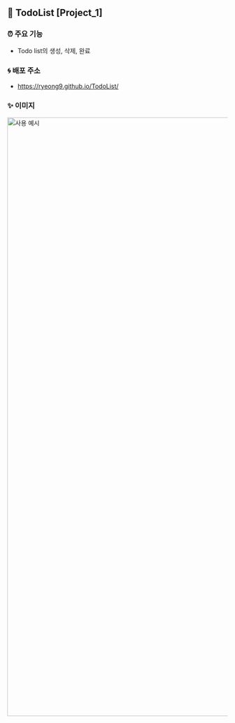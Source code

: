 ## 📌  TodoList [Project_1]

### ⏰ 주요 기능
* Todo list의 생성, 삭제, 완료 

### 🌀 배포 주소 
* <https://ryeong9.github.io/TodoList/>

### ✨ 이미지
<img width="1370" alt="사용 예시" src="https://github.com/user-attachments/assets/850bf43a-dd17-4a02-a9a2-5337202eac16">
